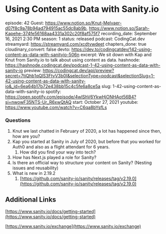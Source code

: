 # Using Content as Data with Sanity.io

episode: 42
Guest: https://www.notion.so/Knut-Melvaer-d07f8c9a78b94ad794915ac55dc8ab9b, https://www.notion.so/Sarah-Kapehe-374fe56168aa4331a302c20f8af575f7
recording_date: September 16, 2021 2:30 PM
season: 1
status: released
podcast: CodingCat.dev
streamyard: https://streamyard.com/xcdtvwdeet
chapters_done: true
cloudinary_convert: false
devto: https://dev.to/codingcatdev/142-using-content-as-data-with-sanityio-506n
excerpt: We sit down with Kap and Knut from Sanity.io to talk about using content as data.
hashnode: https://hashnode.codingcat.dev/podcast-1-42-using-content-as-data-with-sanity-io
preview: https://codingcat.dev/api/preview?secret=7tjQhb1qQlS3FtyV3b0I&selectionType=podcast&selectionSlug=1-42-using-content-as-data-with-sanity-io&_id=6ea64b17b72e438bb15c4c5fe6a8ce5a
slug: 1-42-using-content-as-data-with-sanity-io
spotify: https://open.spotify.com/episode/4wlShV6YkwHjONHAot56B4?si=nwowF35NTS-Ur_R6xwQtAQ
start: October 27, 2021
youtube: https://www.youtube.com/watch?v=C6qa8bYsfLs

### Questions

1. Knut we last chatted in February of 2020, a lot has happened since then, how are you?
2. Kap you started at Sanity in July of 2020, but before that you worked for Auth0 and also as a flight attendant for 6 years.
    1. How did you find your way into tech?
3. How has Next.js played a role for Sanity?
4. Is there an official way to structure your content on Sanity? (Nesting issues and reusability)
5. What is new in 2.19.2
    1. [https://github.com/sanity-io/sanity/releases/tag/v2.19.0](https://github.com/sanity-io/sanity/releases/tag/v2.19.0)

## Additional Links

[https://www.sanity.io/docs/getting-started](https://www.sanity.io/docs/getting-started)

[https://www.sanity.io/exchange](https://www.sanity.io/exchange)
